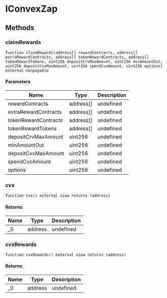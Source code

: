 # IConvexZap









## Methods

### claimRewards

```solidity
function claimRewards(address[] rewardContracts, address[] extraRewardContracts, address[] tokenRewardContracts, address[] tokenRewardTokens, uint256 depositCrvMaxAmount, uint256 minAmountOut, uint256 depositCvxMaxAmount, uint256 spendCvxAmount, uint256 options) external nonpayable
```





#### Parameters

| Name | Type | Description |
|---|---|---|
| rewardContracts | address[] | undefined |
| extraRewardContracts | address[] | undefined |
| tokenRewardContracts | address[] | undefined |
| tokenRewardTokens | address[] | undefined |
| depositCrvMaxAmount | uint256 | undefined |
| minAmountOut | uint256 | undefined |
| depositCvxMaxAmount | uint256 | undefined |
| spendCvxAmount | uint256 | undefined |
| options | uint256 | undefined |

### cvx

```solidity
function cvx() external view returns (address)
```






#### Returns

| Name | Type | Description |
|---|---|---|
| _0 | address | undefined |

### cvxRewards

```solidity
function cvxRewards() external view returns (address)
```






#### Returns

| Name | Type | Description |
|---|---|---|
| _0 | address | undefined |




